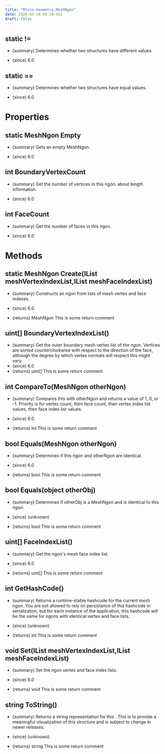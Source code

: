 ```yaml
---
title: "Rhino.Geometry.MeshNgon"
date: 2020-03-10 09:24:55Z
draft: false
---
```


## static !=
- (summary) 
     Determines whether two  structures have different values.
     
- (since) 6.0
## static ==
- (summary) 
     Determines whether two  structures have equal values.
     
- (since) 6.0
# Properties
## static MeshNgon Empty
- (summary) 
     Gets an empty MeshNgon.
     
- (since) 6.0
## int BoundaryVertexCount
- (summary) 
     Get the number of vertices in this ngon.
      about length information.
     
- (since) 6.0
## int FaceCount
- (summary) 
     Get the number of faces in this ngon.
     
- (since) 6.0
# Methods
## static MeshNgon Create(IList<int> meshVertexIndexList,IList<int> meshFaceIndexList)
- (summary) 
     Constructs an ngon from lists of mesh vertex and face indexes.
     
- (since) 6.0
- (returns) MeshNgon This is some return comment
## uint[] BoundaryVertexIndexList()
- (summary) 
     Get the outer boundary mesh vertex list of the ngon.
     Vertices are sorted counterclockwise with respect to the direction of the face,
     although the degree by which vertex normals will respect this might vary.
- (since) 6.0
- (returns) uint[] This is some return comment
## int CompareTo(MeshNgon otherNgon)
- (summary) 
     Compares this  with otherNgon
     and returns a value of 1, 0, or -1.
     Priority is for vertex count, then face count,
     then vertex index list values, then face index list values.
     
- (since) 6.0
- (returns) int This is some return comment
## bool Equals(MeshNgon otherNgon)
- (summary) 
     Determines if this ngon and otherNgon are identical.
     
- (since) 6.0
- (returns) bool This is some return comment
## bool Equals(object otherObj)
- (summary) 
     Determines if otherObj is a MeshNgon and is identical to this ngon.
     
- (since) (unknown)
- (returns) bool This is some return comment
## uint[] FaceIndexList()
- (summary) 
     Get the ngon's mesh face index list.
     
- (since) 6.0
- (returns) uint[] This is some return comment
## int GetHashCode()
- (summary) 
     Returns a runtime-stable hashcode for the current mesh ngon.
     You are not allowed to rely on persistance of this hashcode in
     serialization, but for each instance of the application, this hashcode
     will be the same for ngons with identical vertex and face lists.
     
- (since) (unknown)
- (returns) int This is some return comment
## void Set(IList<int> meshVertexIndexList,IList<int> meshFaceIndexList)
- (summary) 
     Set the ngon vertex and face index lists.
     
- (since) 6.0
- (returns) void This is some return comment
## string ToString()
- (summary) 
     Returns a string representation for this .
     This is to provide a meaningful visualization of this structure
     and is subject to change in newer releases.
     
- (since) (unknown)
- (returns) string This is some return comment
